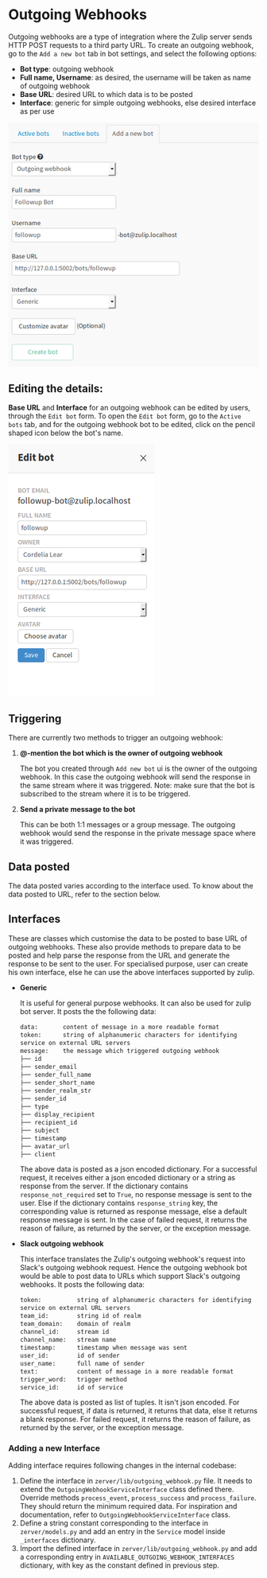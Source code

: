 # Outgoing Webhooks

Outgoing webhooks are a type of integration where the Zulip server sends HTTP POST requests to a third party URL.
To create an outgoing webhook, go to the `Add a new bot` tab in bot settings, and select the following options:
* **Bot type**: outgoing webhook
* **Full name, Username**: as desired, the username will be taken as name of outgoing webhook
* **Base URL**: desired URL to which data is to be posted
* **Interface**: generic for simple outgoing webhooks, else desired interface as per use


![Add new bot form](images/add_new_bot_form.png)


## Editing the details:
**Base URL** and **Interface** for an outgoing webhook can be edited by users, through the `Edit bot` form.
To open the `Edit bot` form, go to the `Active bots` tab, and for the outgoing webhook bot to be edited,
click on the pencil shaped icon below the bot's name.


![Edit bot form](images/edit_bot_form.png)


## Triggering
There are currently two methods to trigger an outgoing webhook:
1.  **@-mention the bot which is the owner of outgoing webhook**

    The bot you created through `Add new bot` ui is the owner of the outgoing webhook.
    In this case the outgoing webhook will send the response in the same stream where it was triggered.
    Note: make sure that the bot is subscribed to the stream where it is to be triggered.

2.  **Send a private message to the bot**

    This can be both 1:1 messages or a group message. The outgoing webhook would send the response in the
    private message space where it was triggered.


## Data posted
The data posted varies according to the interface used. To know about the data posted to URL, refer to
the section below.


## Interfaces
These are classes which customise the data to be posted to base URL of outgoing webhooks. These also provide
methods to prepare data to be posted and help parse the response from the URL and generate the response
to be sent to the user. For specialised purpose, user can create his own interface, else he can use
the above interfaces supported by zulip.

*   **Generic**

    It is useful for general purpose webhooks. It can also be used for zulip bot server. It posts the the
    following data:

    ```
    data:       content of message in a more readable format
    token:      string of alphanumeric characters for identifying service on external URL servers
    message:    the message which triggered outgoing webhook
    ├── id
    ├── sender_email
    ├── sender_full_name
    ├── sender_short_name
    ├── sender_realm_str
    ├── sender_id
    ├── type
    ├── display_recipient
    ├── recipient_id
    ├── subject
    ├── timestamp
    ├── avatar_url
    ├── client
    ```
    The above data is posted as a json encoded dictionary.
    For a successful request, it receives either a json encoded dictionary or a string as response from the
    server. If the dictionary contains `response_not_required` set to `True`, no response message is sent to
    the user. Else if the dictionary contains `response_string` key, the corresponding value is returned as
    response message, else a default response message is sent.
    In the case of failed request, it returns the reason of failure, as returned by the server, or the
    exception message.


*   **Slack outgoing webhook**

    This interface translates the Zulip's outgoing webhook's request into Slack's outgoing webhook request.
    Hence the outgoing webhook bot would be able to post data to URLs which support Slack's outgoing webhooks.
    It posts the following data:
    ```
    token:          string of alphanumeric characters for identifying service on external URL servers
    team_id:        string id of realm
    team_domain:    domain of realm
    channel_id:     stream id
    channel_name:   stream name
    timestamp:      timestamp when message was sent
    user_id:        id of sender
    user_name:      full name of sender
    text:           content of message in a more readable format
    trigger_word:   trigger method
    service_id:     id of service

    ```
    The above data is posted as list of tuples. It isn't json encoded.
    For successful request, if data is returned, it returns that data, else it returns a blank response.
    For failed request, it returns the reason of failure, as returned by the server, or the exception message.


### Adding a new Interface
Adding interface requires following changes in the internal codebase:

1.  Define the interface in `zerver/lib/outgoing_webhook.py` file. It needs to extend the
    `OutgoingWebhookServiceInterface` class defined there. Override methods `process_event`,
    `process_success` and `process_failure`. They should return the minimum required data. For inspiration
    and documentation, refer to `OutgoingWebhookServiceInterface` class.
2.  Define a string constant corresponding to the interface in `zerver/models.py` and add an entry in the
    `Service` model inside `_interfaces` dictionary.
3.  Import the defined interface in `zerver/lib/outgoing_webhook.py` and add a corresponding entry in
    `AVAILABLE_OUTGOING_WEBHOOK_INTERFACES` dictionary, with key as the constant defined in previous step.
